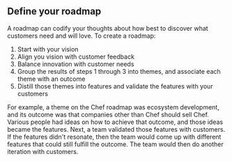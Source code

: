 ## Define your roadmap

A roadmap can codify your thoughts about how best to discover what customers need and will love. To create a roadmap:

1. Start with your vision
1. Align you vision with customer feedback
1. Balance innovation with customer needs
1. Group the results of steps 1 through 3 into themes, and associate each theme with an outcome
1. Distill those themes into features and validate the features with your customers

For example, a theme on the Chef roadmap was ecosystem development, and its outcome was that companies other than Chef should sell Chef. Various people had ideas on how to achieve that outcome, and those ideas became the features. Next, a team validated those features with customers. If the features didn't resonate, then the team would come up with different features that could still fulfill the outcome. The team would then do another iteration with customers.

